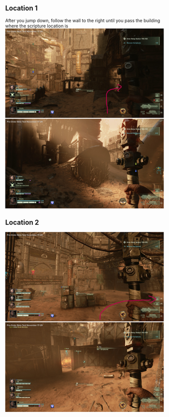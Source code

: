 ## Location 1
After you jump down, follow the wall to the right until you pass the building where the scripture location is
![](images/20221129134240_1_edit.jpg)
![](images/20221129134226_1.jpg)
## Location 2
![](images/20221129134854_1_edit.jpg)
![](images/20221129134824_1.jpg)